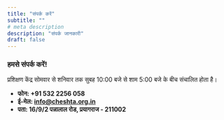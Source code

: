```yaml
---
title: "संपर्क करें"
subtitle: ""
# meta description
description: "संपर्क जानकारी"
draft: false
---
```



### हमसे संपर्क करें!
प्रशिक्षण केंद्र सोमवार से शनिवार तक सुबह 10:00 बजे से शाम 5:00 बजे के बीच संचालित होता है।

* **फोन: +91 532 2256 058**
* **ई-मेल: info@cheshta.org.in**
* **पता: 16/9/2 पन्नालाल रोड, प्रयागराज - 211002**
